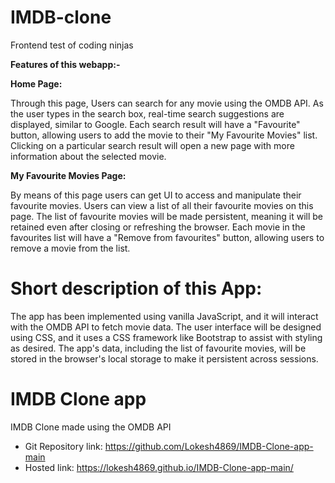# IMDB-clone
Frontend test of coding ninjas

**Features of this webapp:-**

**Home Page:**

Through this page, Users can search for any movie using the OMDB API. As the user types in the search box, real-time search suggestions are displayed, similar to Google. Each search result will have a "Favourite" button, allowing users to add the movie to their "My Favourite Movies" list. Clicking on a particular search result will open a new page with more information about the selected movie.

**My Favourite Movies Page:** 

By means of this page users can get UI to access and manipulate their favourite movies. Users can view a list of all their favourite movies on this page. The list of favourite movies will be made persistent, meaning it will be retained even after closing or refreshing the browser. Each movie in the favourites list will have a "Remove from favourites" button, allowing users to remove a movie from the list.

# Short description of this App:

The app has been implemented using vanilla JavaScript, and it will interact with the OMDB API to fetch movie data. The user interface will be designed using CSS, and it uses a CSS framework like Bootstrap to assist with styling as desired. The app's data, including the list of favourite movies, will be stored in the browser's local storage to make it persistent across sessions.


# IMDB Clone app
IMDB Clone made using the OMDB API

- Git Repository link: https://github.com/Lokesh4869/IMDB-Clone-app-main
- Hosted link: https://lokesh4869.github.io/IMDB-Clone-app-main/
